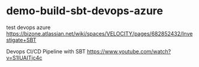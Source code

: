 # demo-build-sbt-devops-azure
test devops azure
https://bizone.atlassian.net/wiki/spaces/VELOCITY/pages/682852432/Investigate+SBT

Devops CI/CD Pipeline with SBT https://www.youtube.com/watch?v=S1lUAITjc4c
